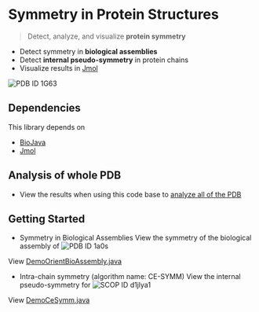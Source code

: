 # Symmetry in Protein Structures

> Detect, analyze, and visualize **protein symmetry**
 - Detect symmetry in **biological assemblies**
 - Detect **internal pseudo-symmetry** in protein chains
 - Visualize results in [Jmol](http://www.jmol.org)

![PDB ID 1G63](https://raw.github.com/rcsb/symmetry/master/docu/img/1G63.jpg)
 
## Dependencies

This library depends on 

- [BioJava](http://www.biojava.org)
- [Jmol](http://www.jmol.org)

## Analysis of whole PDB

- View the results when using this code base to [analyze all of the PDB](http://www.rcsb.org/pdb/browse/stoichiometry.do)

## Getting Started

 - Symmetry in Biological Assemblies
  View the symmetry of the biological assembly of ![PDB ID 1a0s](https://raw.github.com/rcsb/symmetry/master/docu/img/BioAssemblySymmetryScreenshot1a0s.png)

View [DemoOrientBioAssembly.java](https://github.com/rcsb/symmetry/blob/master/src/main/java/demo/DemoOrientBioAssembly.java)
 
 - Intra-chain symmetry (algorithm name: CE-SYMM)
   View the internal pseudo-symmetry for ![SCOP ID d1jlya1](https://raw.github.com/rcsb/symmetry/master/docu/img/CeSymmScreenshotd1jlya1.png)

View [DemoCeSymm.java](https://github.com/rcsb/symmetry/blob/master/src/main/java/demo/DemoCeSymm.java)



